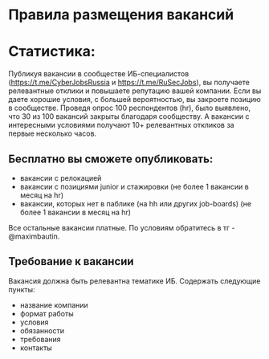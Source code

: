 # Правила размещения вакансий

# Статистика:
Публикуя вакансии в сообществе ИБ-специалистов (https://t.me/CyberJobsRussia и https://t.me/RuSecJobs), вы получаете релевантные отклики и повышаете репутацию вашей компании. Если вы даете хорошие условия, с большей вероятностью, вы закроете позицию
в сообществе. Проведя опрос 100 респондентов (hr), было выявлено, что 30 из 100 вакансий закрыты благодаря сообществу.
А вакансии с интересными условиями получают 10+ релевантных откликов за первые несколько часов.

## Бесплатно вы сможете опубликовать: 
- вакансии с релокацией
- вакансии с позициями junior и стажировки (не более 1 вакансии в месяц на hr)
- вакансии, которых нет в паблике (на hh или других job-boards) (не более 1 вакансии в месяц на hr)


Все остальные вакансии платные. По условиям обратитесь в тг -  @maximbautin. 



## Требование к вакансии
Вакансия должна быть релевантна тематике ИБ.
Содержать следующие пункты:
 - название компании
 - формат работы
 - условия 
 - обязанности 
 - требования
 - контакты 
